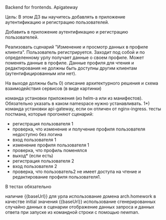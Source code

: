 Backend for frontends. Apigateway

Цель:
В этом ДЗ вы научитесь добавлять в приложение аутентификацию и регистрацию пользователей.

Добавить в приложение аутентификацию и регистрацию пользователей.

Реализовать сценарий "Изменение и просмотр данных в профиле клиента". Пользователь регистрируется. Заходит под собой и по определенному урлу получает данные о своем профиле. Может поменять данные в профиле. Данные профиля для чтения и редактирования не должны быть доступны другим клиентам (аутентифицированным или нет).

На выходе должны быть 0) описание архитектурного решения и схема взаимодействия сервисов (в виде картинки)

команда установки приложения (из helm-а или из манифестов). Обязательно указать в каком namespace нужно устанавливать. 1*) команда установки api-gateway, если он отличен от nginx-ingress.
тесты постмана, которые прогоняют сценарий:
- регистрация пользователя 1
- проверка, что изменение и получение профиля пользователя недоступно без логина
- вход пользователя 1
- изменение профиля пользователя 1
- проверка, что профиль поменялся
- выход* (если есть)
- регистрация пользователя 2
- вход пользователя 2
- проверка, что пользователь2 не имеет доступа на чтение и редактирование профиля пользователя1.

В тестах обязательно

наличие {{baseUrl}} для урла
использование домена arch.homework в качестве initial значения {{baseUrl}}
использование сгенерированных случайно данных в сценарии
отображение данных запроса и данных ответа при запуске из командной строки с помощью newman.